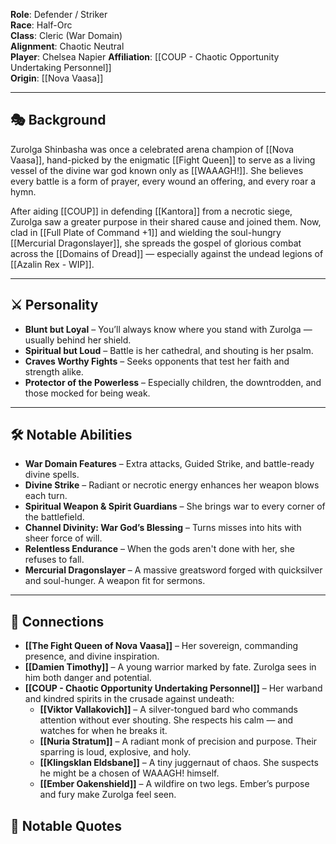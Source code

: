 **Role**: Defender / Striker  
**Race**: Half-Orc  
**Class**: Cleric (War Domain)  
**Alignment**: Chaotic Neutral  
**Player**: Chelsea Napier
**Affiliation**: [[COUP - Chaotic Opportunity Undertaking Personnel]]  
**Origin**: [[Nova Vaasa]]  

---

## 🎭 Background

Zurolga Shinbasha was once a celebrated arena champion of [[Nova Vaasa]], hand-picked by the enigmatic [[Fight Queen]] to serve as a living vessel of the divine war god known only as [[WAAAGH!]]. She believes every battle is a form of prayer, every wound an offering, and every roar a hymn.

After aiding [[COUP]] in defending [[Kantora]] from a necrotic siege, Zurolga saw a greater purpose in their shared cause and joined them. Now, clad in [[Full Plate of Command +1]] and wielding the soul-hungry [[Mercurial Dragonslayer]], she spreads the gospel of glorious combat across the [[Domains of Dread]] — especially against the undead legions of [[Azalin Rex - WIP]].

---

## ⚔️ Personality

- **Blunt but Loyal** – You’ll always know where you stand with Zurolga — usually behind her shield.
- **Spiritual but Loud** – Battle is her cathedral, and shouting is her psalm.
- **Craves Worthy Fights** – Seeks opponents that test her faith and strength alike.
- **Protector of the Powerless** – Especially children, the downtrodden, and those mocked for being weak.

---

## 🛠 Notable Abilities

- **War Domain Features** – Extra attacks, Guided Strike, and battle-ready divine spells.
- **Divine Strike** – Radiant or necrotic energy enhances her weapon blows each turn.
- **Spiritual Weapon & Spirit Guardians** – She brings war to every corner of the battlefield.
- **Channel Divinity: War God’s Blessing** – Turns misses into hits with sheer force of will.
- **Relentless Endurance** – When the gods aren't done with her, she refuses to fall.
- **Mercurial Dragonslayer** – A massive greatsword forged with quicksilver and soul-hunger. A weapon fit for sermons.

---

## 🧩 Connections

- **[[The Fight Queen of Nova Vaasa]]** – Her sovereign, commanding presence, and divine inspiration.
- **[[Damien Timothy]]** – A young warrior marked by fate. Zurolga sees in him both danger and potential.
- **[[COUP - Chaotic Opportunity Undertaking Personnel]]** – Her warband and kindred spirits in the crusade against undeath:
  - **[[Viktor Vallakovich]]** – A silver-tongued bard who commands attention without ever shouting. She respects his calm — and watches for when he breaks it.
  - **[[Nuria Stratum]]** – A radiant monk of precision and purpose. Their sparring is loud, explosive, and holy.
  - **[[Klingsklan Eldsbane]]** – A tiny juggernaut of chaos. She suspects he might be a chosen of WAAAGH! himself.
  - **[[Ember Oakenshield]]** – A wildfire on two legs. Ember’s purpose and fury make Zurolga feel seen.
## 💬  Notable Quotes